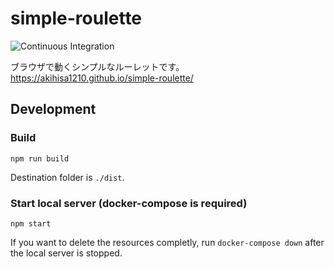 # simple-roulette
![Continuous Integration](https://github.com/akihisa1210/simple-roulette/workflows/Continuous%20Integration/badge.svg)

ブラウザで動くシンプルなルーレットです。  
https://akihisa1210.github.io/simple-roulette/

## Development

### Build
```
npm run build
```
Destination folder is `./dist`.

### Start local server (docker-compose is required)
```
npm start 
```
If you want to delete the resources completly, run `docker-compose down` after the local server is stopped.
